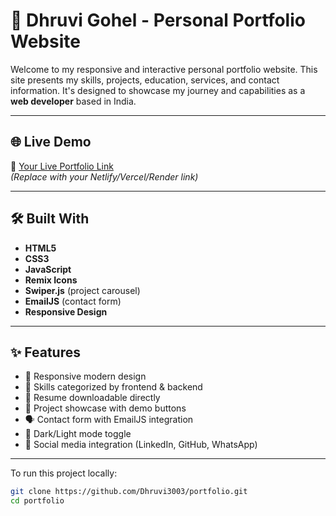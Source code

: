 # 💼 Dhruvi Gohel - Personal Portfolio Website

Welcome to my responsive and interactive personal portfolio website. This site presents my skills, projects, education, services, and contact information. It's designed to showcase my journey and capabilities as a **web developer** based in India.

---

## 🌐 Live Demo

🔗 [Your Live Portfolio Link](#)  
*(Replace with your Netlify/Vercel/Render link)*

---

## 🛠️ Built With

- **HTML5**
- **CSS3**
- **JavaScript**
- **Remix Icons**
- **Swiper.js** (project carousel)
- **EmailJS** (contact form)
- **Responsive Design**

---

## ✨ Features

- 🎨 Responsive modern design
- 🧠 Skills categorized by frontend & backend
- 📄 Resume downloadable directly
- 💼 Project showcase with demo buttons
- 🗣️ Contact form with EmailJS integration
- 🌙 Dark/Light mode toggle
- 🔗 Social media integration (LinkedIn, GitHub, WhatsApp)

---

To run this project locally:

```bash
git clone https://github.com/Dhruvi3003/portfolio.git
cd portfolio

